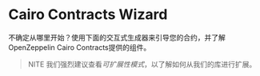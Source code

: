 # Cairo Contracts Wizard
不确定从哪里开始？使用下面的交互式生成器来引导您的合约，并了解OpenZeppelin Cairo Contracts提供的组件。

> NITE
我们强烈建议查看*可扩展性模式*，以了解如何从我们的库进行扩展。